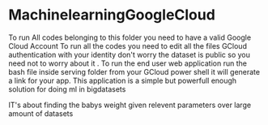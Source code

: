 # MachinelearningGoogleCloud


To run All codes belonging to this folder you need to have a valid Google Cloud Account
To run all the codes you need to edit all the files GCloud authentication with your identity don't worry the dataset is public so you need not to worry about it .
To run the end user web application run the bash file inside serving folder from your GCloud power shell it will generate a link for your app.
This application is a simple but powerfull enough solution for doing ml in bigdatasets 



IT's about finding the babys weight given relevent parameters over large amount of datasets
 
